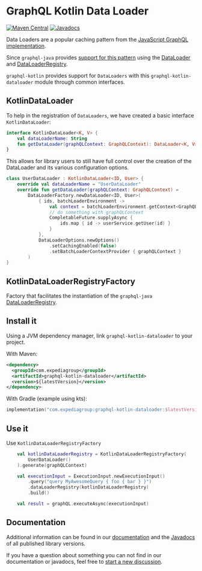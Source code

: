 # GraphQL Kotlin Data Loader
[![Maven Central](https://img.shields.io/maven-central/v/com.expediagroup/graphql-kotlin-dataloader.svg?label=Maven%20Central)](https://central.sonatype.com/search?namespace=com.expediagroup&q=name%3Agraphql-kotlin-dataloader)
[![Javadocs](https://img.shields.io/maven-central/v/com.expediagroup/graphql-kotlin-dataloader.svg?label=javadoc&colorB=brightgreen)](https://www.javadoc.io/doc/com.expediagroup/graphql-kotlin-dataloader)

Data Loaders are a popular caching pattern from the [JavaScript GraphQL implementation](https://github.com/graphql/dataloader).

Since `graphql-java` provides [support for this pattern](https://www.graphql-java.com/documentation/batching/)
using the [DataLoader](https://github.com/graphql-java/java-dataloader/blob/master/src/main/java/org/dataloader/DataLoader.java)
and [DataLoaderRegistry](https://github.com/graphql-java/java-dataloader/blob/master/src/main/java/org/dataloader/DataLoaderRegistry.java).

`graphql-kotlin` provides support for `DataLoaders` with this `graphql-kotlin-dataloader` module through common interfaces.


## KotlinDataLoader

To help in the registration of  `DataLoaders`, we have created a basic interface `KotlinDataLoader`:

```kotlin
interface KotlinDataLoader<K, V> {
    val dataLoaderName: String
    fun getDataLoader(graphQLContext: GraphQLContext): DataLoader<K, V>
}
```

This allows for library users to still have full control over the creation of the DataLoader
and its various configuration options.

```kotlin
class UserDataLoader : KotlinDataLoader<ID, User> {
    override val dataLoaderName = "UserDataLoader"
    override fun getDataLoader(graphQLContext: GraphQLContext) =
        DataLoaderFactory.newDataLoader<ID, User>(
            { ids, batchLoaderEnvironment ->
                val context = batchLoaderEnvironment.getContext<GraphQLContext>()
                // do something with graphQLContext
                CompletableFuture.supplyAsync {
                    ids.map { id -> userService.getUser(id) }
                }
            },
            DataLoaderOptions.newOptions()
                .setCachingEnabled(false)
                .setBatchLoaderContextProvider { graphQLContext }
        )
}
```

## KotlinDataLoaderRegistryFactory

Factory that facilitates the instantiation of the `graphql-java` [DataLoaderRegistry](https://github.com/graphql-java/java-dataloader/blob/master/src/main/java/org/dataloader/DataLoaderRegistry.java).

## Install it

Using a JVM dependency manager, link `graphql-kotlin-dataloader` to your project.

With Maven:

```xml
<dependency>
  <groupId>com.expediagroup</groupId>
  <artifactId>graphql-kotlin-dataloader</artifactId>
  <version>${latestVersion}</version>
</dependency>
```

With Gradle (example using kts):

```kotlin
implementation("com.expediagroup:graphql-kotlin-dataloader:$latestVersion")
```

## Use it

Use `KotlinDataLoaderRegistryFactory`

```kotlin
    val kotlinDataLoaderRegistry = KotlinDataLoaderRegistryFactory(
        UserDataLoader()
    ).generate(graphQLContext)

    val executionInput = ExecutionInput.newExecutionInput()
        .query("query MyAwesomeQuery { foo { bar } }")
        .dataLoaderRegistry(kotlinDataLoaderRegistry)
        .build()

    val result = graphQL.executeAsync(executionInput)
```

## Documentation

Additional information can be found in our [documentation](https://opensource.expediagroup.com/graphql-kotlin/docs/server/data-loader/)
and the [Javadocs](https://www.javadoc.io/doc/com.expediagroup/graphql-kotlin-data-loader) of all published library versions.

If you have a question about something you can not find in our documentation or javadocs, feel free to [start a new discussion](https://github.com/ExpediaGroup/graphql-kotlin/discussions).
